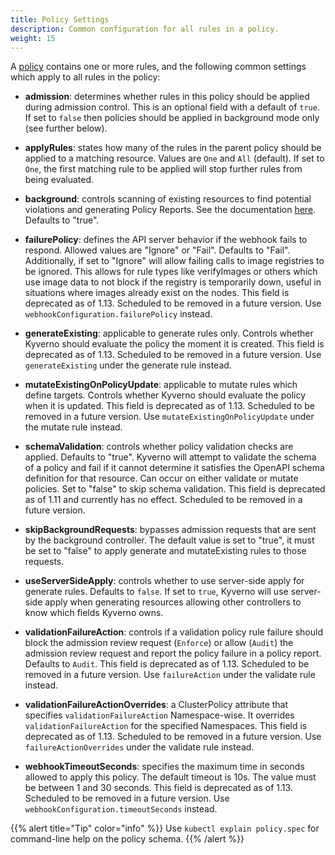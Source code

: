 ```yaml
---
title: Policy Settings
description: Common configuration for all rules in a policy.
weight: 15
---
```


A [policy](/policies) contains one or more rules, and the following common settings which apply to all rules in the policy:

* **admission**: determines whether rules in this policy should be applied during admission control. This is an optional field with a default of `true`. If set to `false` then policies should be applied in background mode only (see further below).

* **applyRules**: states how many of the rules in the parent policy should be applied to a matching resource. Values are `One` and `All` (default). If set to `One`, the first matching rule to be applied will stop further rules from being evaluated.

* **background**: controls scanning of existing resources to find potential violations and generating Policy Reports. See the documentation [here](/docs/policy-reports/background.md). Defaults to "true".

* **failurePolicy**: defines the API server behavior if the webhook fails to respond. Allowed values are "Ignore" or "Fail". Defaults to "Fail". Additionally, if set to "Ignore" will allow failing calls to image registries to be ignored. This allows for rule types like verifyImages or others which use image data to not block if the registry is temporarily down, useful in situations where images already exist on the nodes. This field is deprecated as of 1.13. Scheduled to be removed in a future version. Use `webhookConfiguration.failurePolicy` instead.

* **generateExisting**: applicable to generate rules only. Controls whether Kyverno should evaluate the policy the moment it is created. This field is deprecated as of 1.13. Scheduled to be removed in a future version. Use `generateExisting` under the generate rule instead.

* **mutateExistingOnPolicyUpdate**: applicable to mutate rules which define targets. Controls whether Kyverno should evaluate the policy when it is updated. This field is deprecated as of 1.13. Scheduled to be removed in a future version. Use `mutateExistingOnPolicyUpdate` under the mutate rule instead.

* **schemaValidation**: controls whether policy validation checks are applied. Defaults to "true". Kyverno will attempt to validate the schema of a policy and fail if it cannot determine it satisfies the OpenAPI schema definition for that resource. Can occur on either validate or mutate policies. Set to "false" to skip schema validation. This field is deprecated as of 1.11 and currently has no effect. Scheduled to be removed in a future version.

* **skipBackgroundRequests**: bypasses admission requests that are sent by the background controller. The default value is set to "true", it must be set to "false" to apply generate and mutateExisting rules to those requests.

* **useServerSideApply**: controls whether to use server-side apply for generate rules. Defaults to `false`. If set to `true`, Kyverno will use server-side apply when generating resources allowing other controllers to know which fields Kyverno owns.

* **validationFailureAction**: controls if a validation policy rule failure should block the admission review request (`Enforce`) or allow (`Audit`) the admission review request and report the policy failure in a policy report. Defaults to `Audit`. This field is deprecated as of 1.13. Scheduled to be removed in a future version. Use `failureAction` under the validate rule instead.

* **validationFailureActionOverrides**: a ClusterPolicy attribute that specifies `validationFailureAction` Namespace-wise. It overrides `validationFailureAction` for the specified Namespaces. This field is deprecated as of 1.13. Scheduled to be removed in a future version. Use `failureActionOverrides` under the validate rule instead.

* **webhookTimeoutSeconds**: specifies the maximum time in seconds allowed to apply this policy. The default timeout is 10s. The value must be between 1 and 30 seconds. This field is deprecated as of 1.13. Scheduled to be removed in a future version. Use `webhookConfiguration.timeoutSeconds` instead.

{{% alert title="Tip" color="info" %}}
Use `kubectl explain policy.spec` for command-line help on the policy schema.
{{% /alert %}}
